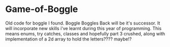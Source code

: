 Game-of-Boggle
==============
Old code for boggle I found. Boggle Boggles Back will be it's successor. It will incorporate new skills i've learnt during this year of programming. This means enums, try catches, classes and hopefully part 3 crushed, along with implementation of a 2d array to hold the letters???? maybe!?
